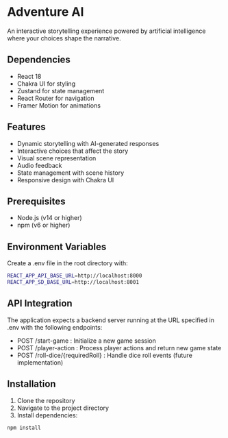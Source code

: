 # Adventure AI

An interactive storytelling experience powered by artificial intelligence where your choices shape the narrative.

## Dependencies

- React 18
- Chakra UI for styling
- Zustand for state management
- React Router for navigation
- Framer Motion for animations

## Features

- Dynamic storytelling with AI-generated responses
- Interactive choices that affect the story
- Visual scene representation
- Audio feedback
- State management with scene history
- Responsive design with Chakra UI

## Prerequisites

- Node.js (v14 or higher)
- npm (v6 or higher)

## Environment Variables

Create a .env file in the root directory with:

```bash
REACT_APP_API_BASE_URL=http://localhost:8000
REACT_APP_SD_BASE_URL=http://localhost:8001
```

## API Integration

The application expects a backend server running at the URL specified in .env with the following endpoints:

- POST /start-game : Initialize a new game session
- POST /player-action : Process player actions and return new game state
- POST /roll-dice/{requiredRoll} : Handle dice roll events (future implementation)

## Installation

1. Clone the repository
2. Navigate to the project directory
3. Install dependencies:

```bash
npm install
```
